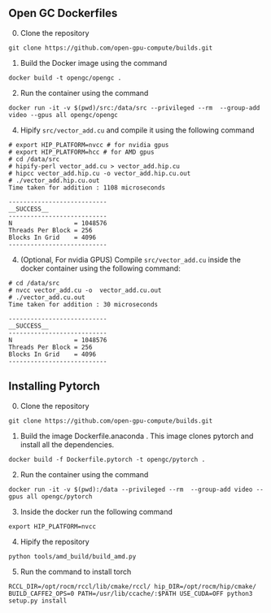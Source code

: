 ## Open GC Dockerfiles


0. Clone the repository
```
git clone https://github.com/open-gpu-compute/builds.git
```
1. Build the Docker image using the command
```
docker build -t opengc/opengc .
```
2. Run the container using the command 
```
docker run -it -v $(pwd)/src:/data/src --privileged --rm  --group-add video --gpus all opengc/opengc
```
4. Hipify `src/vector_add.cu` and compile it using the following command
```
# export HIP_PLATFORM=nvcc # for nvidia gpus
# export HIP_PLATFORM=hcc # for AMD gpus
# cd /data/src
# hipify-perl vector_add.cu > vector_add.hip.cu
# hipcc vector_add.hip.cu -o vector_add.hip.cu.out
# ./vector_add.hip.cu.out
Time taken for addition : 1108 microseconds

---------------------------
__SUCCESS__
---------------------------
N                 = 1048576
Threads Per Block = 256
Blocks In Grid    = 4096
---------------------------
```
4. (Optional, For nvidia GPUS) Compile `src/vector_add.cu` inside the docker container using the following command:
```
# cd /data/src
# nvcc vector_add.cu -o  vector_add.cu.out
# ./vector_add.cu.out
Time taken for addition : 30 microseconds

---------------------------
__SUCCESS__
---------------------------
N                 = 1048576
Threads Per Block = 256
Blocks In Grid    = 4096
---------------------------
```

## Installing Pytorch 

0. Clone the repository
```
git clone https://github.com/open-gpu-compute/builds.git
```
1. Build the image Dockerfile.anaconda . This image clones pytorch and install all the dependencies. 
```
docker build -f Dockerfile.pytorch -t opengc/pytorch .
```
2. Run the container using the command 
```
docker run -it -v $(pwd):/data --privileged --rm  --group-add video --gpus all opengc/pytorch
```
3. Inside the docker run the following command 
```
export HIP_PLATFORM=nvcc
```
4. Hipify the repository
```
python tools/amd_build/build_amd.py
```
5. Run the command to install torch
```
RCCL_DIR=/opt/rocm/rccl/lib/cmake/rccl/ hip_DIR=/opt/rocm/hip/cmake/  BUILD_CAFFE2_OPS=0 PATH=/usr/lib/ccache/:$PATH USE_CUDA=OFF python3 setup.py install
```

